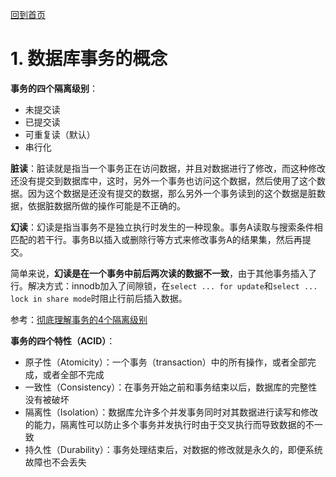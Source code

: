 [回到首页](../README.md)

# 1. 数据库事务的概念

**事务的四个隔离级别**：

- 未提交读
- 已提交读
- 可重复读（默认）
- 串行化

**脏读**：脏读就是指当一个事务正在访问数据，并且对数据进行了修改，而这种修改还没有提交到数据库中，这时，另外一个事务也访问这个数据，然后使用了这个数据。因为这个数据是还没有提交的数据，那么另外一个事务读到的这个数据是脏数据，依据脏数据所做的操作可能是不正确的。

**幻读**：幻读是指当事务不是独立执行时发生的一种现象。事务A读取与搜索条件相匹配的若干行。事务B以插入或删除行等方式来修改事务A的结果集，然后再提交。

简单来说，**幻读是在一个事务中前后两次读的数据不一致**，由于其他事务插入了行。解决方式：innodb加入了间隙锁，在`select ... for update`和`select ... lock in share mode`时阻止行前后插入数据。

参考：[彻底理解事务的4个隔离级别](https://www.cnblogs.com/jycboy/p/transaction.html)

**事务的四个特性（ACID）**：

- 原子性（Atomicity）：一个事务（transaction）中的所有操作，或者全部完成，或者全部不完成
- 一致性（Consistency）：在事务开始之前和事务结束以后，数据库的完整性没有被破坏
- 隔离性（Isolation）：数据库允许多个并发事务同时对其数据进行读写和修改的能力，隔离性可以防止多个事务并发执行时由于交叉执行而导致数据的不一致
- 持久性（Durability）：事务处理结束后，对数据的修改就是永久的，即便系统故障也不会丢失


